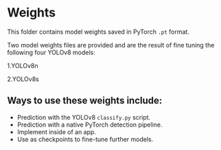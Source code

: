 # Weights

This folder contains model weights saved in PyTorch `.pt` format.

Two model weights files are provided and are the result of fine tuning the following four YOLOv8 models:

1.YOLOv8n

2.YOLOv8s

## Ways to use these weights include:

- Prediction with the YOLOv8 `classify.py` script.
- Prediction with a native PyTorch detection pipeline.
- Implement inside of an app.
- Use as checkpoints to fine-tune further models.
